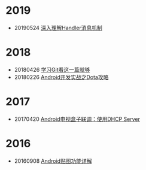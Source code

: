 # 2019
* 20190524 [深入理解Handler消息机制](https://github.com/ckj375/Android-Tech-Stack/blob/master/posts/android-handler.md)

# 2018
* 20180426 [学习Git看这一篇就够](https://github.com/ckj375/Blog/blob/master/posts/git.md)
* 20180226 [Android开发实战之Dota攻略](https://github.com/ckj375/Blog/blob/master/posts/dotaguide.md)

# 2017
* 20170420 [Android电视盒子联调：使用DHCP Server](https://github.com/ckj375/Blog/blob/master/posts/dhcp-server.md)

# 2016
* 20160908 [Android贴图功能详解](https://github.com/ckj375/Blog/blob/master/posts/android-sticker.md)
